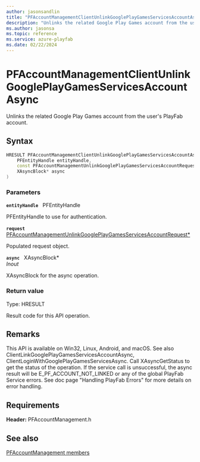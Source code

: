 ```yaml
---
author: jasonsandlin
title: "PFAccountManagementClientUnlinkGooglePlayGamesServicesAccountAsync"
description: "Unlinks the related Google Play Games account from the user's PlayFab account."
ms.author: jasonsa
ms.topic: reference
ms.service: azure-playfab
ms.date: 02/22/2024
---
```


# PFAccountManagementClientUnlinkGooglePlayGamesServicesAccountAsync  

Unlinks the related Google Play Games account from the user's PlayFab account.  

## Syntax  
  
```cpp
HRESULT PFAccountManagementClientUnlinkGooglePlayGamesServicesAccountAsync(  
    PFEntityHandle entityHandle,  
    const PFAccountManagementUnlinkGooglePlayGamesServicesAccountRequest* request,  
    XAsyncBlock* async  
)  
```  
  
### Parameters  
  
**`entityHandle`** &nbsp; PFEntityHandle  
  
PFEntityHandle to use for authentication.  
  
**`request`** &nbsp; [PFAccountManagementUnlinkGooglePlayGamesServicesAccountRequest*](../../pfaccountmanagementtypes/structs/pfaccountmanagementunlinkgoogleplaygamesservicesaccountrequest.md)  
  
Populated request object.  
  
**`async`** &nbsp; XAsyncBlock*  
*_Inout_*  
  
XAsyncBlock for the async operation.  
  
  
### Return value
Type: HRESULT
  
Result code for this API operation.
  
## Remarks  
  
This API is available on Win32, Linux, Android, and macOS. See also ClientLinkGooglePlayGamesServicesAccountAsync, ClientLoginWithGooglePlayGamesServicesAsync. Call XAsyncGetStatus to get the status of the operation. If the service call is unsuccessful, the async result will be E_PF_ACCOUNT_NOT_LINKED or any of the global PlayFab Service errors. See doc page "Handling PlayFab Errors" for more details on error handling.
  
## Requirements  
  
**Header:** PFAccountManagement.h
  
## See also  
[PFAccountManagement members](../pfaccountmanagement_members.md)  

  
  
